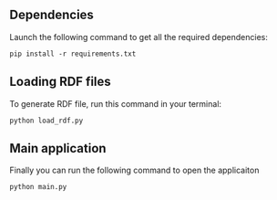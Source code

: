 ## Dependencies

Launch the following command to get all the required dependencies:

```
pip install -r requirements.txt
```

## Loading RDF files

To generate RDF file, run this command in your terminal:

```
python load_rdf.py
```

## Main application

Finally you can run the following command to open the applicaiton

```
python main.py
```
